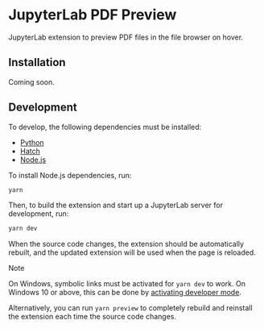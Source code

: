 # JupyterLab PDF Preview

JupyterLab extension to preview PDF files in the file browser on hover.

## Installation

Coming soon.

## Development

To develop, the following dependencies must be installed:

- [Python](https://www.python.org/downloads/)
- [Hatch](https://hatch.pypa.io/latest/install/)
- [Node.js](https://nodejs.org/en/download)

To install Node.js dependencies, run:

```bash
yarn
```

Then, to build the extension and start up a JupyterLab server for development, run:

```bash
yarn dev
```

When the source code changes, the extension should be automatically rebuilt, and the
updated extension will be used when the page is reloaded.

> [!NOTE]  
> On Windows, symbolic links must be activated for `yarn dev` to work. On Windows 10 or
> above, this can be done by
> [activating developer mode](https://learn.microsoft.com/en-us/windows/apps/get-started/enable-your-device-for-development).
>
> Alternatively, you can run `yarn preview` to completely rebuild and reinstall the
> extension each time the source code changes.

